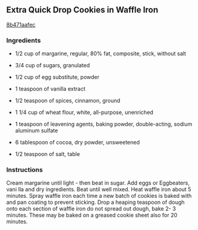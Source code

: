 ## Extra Quick Drop Cookies in Waffle Iron

[8b471aafec](https://recipeland.com/recipe/v/extra-quick-drop-cookies-waffle-44055)

### Ingredients

 - 1/2 cup of margarine, regular, 80% fat, composite, stick, without salt

 - 3/4 cup of sugars, granulated

 - 1/2 cup of egg substitute, powder

 - 1 teaspoon of vanilla extract

 - 1/2 teaspoon of spices, cinnamon, ground

 - 1 1/4 cup of wheat flour, white, all-purpose, unenriched

 - 1 teaspoon of leavening agents, baking powder, double-acting, sodium aluminum sulfate

 - 6 tablespoon of cocoa, dry powder, unsweetened

 - 1/2 teaspoon of salt, table

### Instructions

Cream margarine until light - then beat in sugar. Add eggs or Eggbeaters, vani lla and dry ingredients. Beat until well mixed. Heat waffle iron about 5 minutes. Spray waffle iron each time a new batch of cookies is baked with and pan coating to prevent sticking. Drop a heaping teaspoon of dough onto each section of waffle iron do not spread out dough, bake 2- 3 minutes. These may be baked on a greased cookie sheet also for 20 minutes.